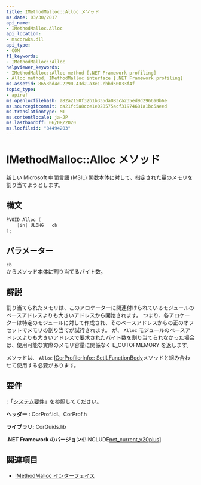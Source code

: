 ```yaml
---
title: IMethodMalloc::Alloc メソッド
ms.date: 03/30/2017
api_name:
- IMethodMalloc.Alloc
api_location:
- mscorwks.dll
api_type:
- COM
f1_keywords:
- IMethodMalloc::Alloc
helpviewer_keywords:
- IMethodMalloc::Alloc method [.NET Framework profiling]
- Alloc method, IMethodMalloc interface [.NET Framework profiling]
ms.assetid: 8653bd4c-2290-43d2-a3e1-cbbd50033f4f
topic_type:
- apiref
ms.openlocfilehash: a82a2150f32b1b335da083ca235ed9d2966a0b6e
ms.sourcegitcommit: da21fc5a8cce1e028575acf31974681a1bc5aeed
ms.translationtype: MT
ms.contentlocale: ja-JP
ms.lasthandoff: 06/08/2020
ms.locfileid: "84494203"
---
```

# <a name="imethodmallocalloc-method"></a>IMethodMalloc::Alloc メソッド

新しい Microsoft 中間言語 (MSIL) 関数本体に対して、指定された量のメモリを割り当てようとします。

## <a name="syntax"></a>構文

```cpp
PVOID Alloc (
    [in] ULONG   cb
);
```

## <a name="parameters"></a>パラメーター

`cb`\
からメソッド本体に割り当てるバイト数。

## <a name="remarks"></a>解説

 割り当てられたメモリは、このアロケーターに関連付けられているモジュールのベースアドレスよりも大きいアドレスから開始されます。 つまり、各アロケーターは特定のモジュールに対して作成され、そのベースアドレスからの正のオフセットでメモリの割り当てが試行されます。 が、 `Alloc` モジュールのベースアドレスよりも大きいアドレスで要求されたバイト数を割り当てられなかった場合は、使用可能な実際のメモリ容量に関係なく E_OUTOFMEMORY を返します。

 メソッドは、 `Alloc` [ICorProfilerInfo:: SetILFunctionBody](icorprofilerinfo-setilfunctionbody-method.md)メソッドと組み合わせて使用する必要があります。

## <a name="requirements"></a>要件
 **:**「[システム要件](../../get-started/system-requirements.md)」を参照してください。

 **ヘッダー** : CorProf.idl、CorProf.h

 **ライブラリ:** CorGuids.lib

 **.NET Framework のバージョン:**[!INCLUDE[net_current_v20plus](../../../../includes/net-current-v20plus-md.md)]

## <a name="see-also"></a>関連項目

- [IMethodMalloc インターフェイス](imethodmalloc-interface.md)
